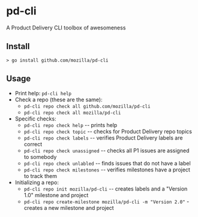 # pd-cli
A Product Delivery CLI toolbox of awesomeness

## Install

```
> go install github.com/mozilla/pd-cli
```

## Usage

* Print help: `pd-cli help`
* Check a repo (these are the same):
  * `pd-cli repo check all github.com/mozilla/pd-cli`
  * `pd-cli repo check all mozilla/pd-cli`
* Specific checks:
  * `pd-cli repo check help` -- prints help
  * `pd-cli repo check topic` -- checks for Product Delivery repo topics
  * `pd-cli repo check labels` -- verifies Product Delivery labels are correct
  * `pd-cli repo check unassigned` -- checks all P1 issues are assigned to somebody
  * `pd-cli repo check unlabled` -- finds issues that do not have a label
  * `pd-cli repo check milestones` -- verifies milestones have a project to track them
* Initializing a repo:
  * `pd-cli repo init mozilla/pd-cli` -- creates labels and a "Version 1.0" milestone and project
  * `pd-cli repo create-milestone mozilla/pd-cli -m "Version 2.0"` - creates a new milestone and project


